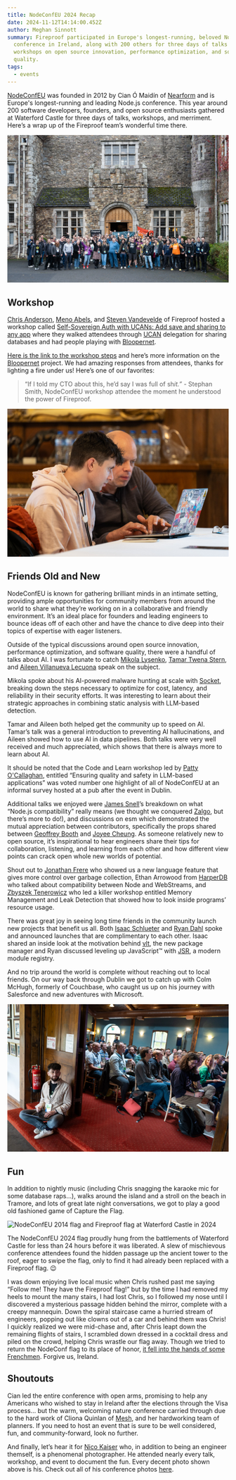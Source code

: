 ```yaml
---
title: NodeConfEU 2024 Recap
date: 2024-11-12T14:14:00.452Z
author: Meghan Sinnott
summary: Fireproof participated in Europe's longest-running, beloved Node.js
  conference in Ireland, along with 200 others for three days of talks and
  workshops on open source innovation, performance optimization, and software
  quality.
tags:
  - events
---
```

[NodeConfEU](http://www.nodeconf.eu) was founded in 2012 by Cian Ó Maidín of [Nearform](https://www.nearform.com/) and is Europe's longest-running and leading Node.js conference. This year around 200 software developers, founders, and open source enthusiasts gathered at Waterford Castle for three days of talks, workshops, and merriment. Here’s a wrap up of the Fireproof team’s wonderful time there.

![Fireproof went to NodeConfEU. This photo shows conference attendees in front of the Waterford Castle.](/static/img/2024-11-06_nodeconfeu_0773.jpg "NodeConfEU 2024")

## Workshop

[Chris Anderson](https://github.com/jchris), [Meno Abels](https://github.com/mabels), and [Steven Vandevelde](https://github.com/icidasset) of Fireproof hosted a workshop called [Self-Sovereign Auth with UCANs: Add save and sharing to any app](https://www.nodeconf.eu/schedule/monday-1) where they walked attendees through [UCAN](https://blog.web3.storage/posts/intro-to-ucan) delegation for sharing databases and had people playing with [Bloopernet](https://bloopernet.netlify.app/).

[Here is the link to the workshop steps](https://github.com/fireproof-storage/connect/tree/main/examples/ucan/workshop) and here’s more information on the [Bloopernet](https://msl.mykle.com/2024/10/bloopernet-fp-a-serverless-web-drum-machine/) project. We had amazing responses from attendees, thanks for lighting a fire under us! Here’s one of our favorites:

> “If I told my CTO about this, he’d say I was full of sh*it.” -* Stephan Smith, NodeConfEU workshop attendee the moment he understood the power of Fireproof.

![Meno Abels and Steven Vendevelde at the UCAN workshop](/static/img/2024-11-04_nodeconfeu_0253.jpg "Fireproof Workshop at NodeConfEU")

## Friends Old and New

NodeConfEU is known for gathering brilliant minds in an intimate setting, providing ample opportunities for community members from around the world to share what they’re working on in a collaborative and friendly environment. It’s an ideal place for founders and leading engineers to bounce ideas off of each other and have the chance to dive deep into their topics of expertise with eager listeners.

Outside of the typical discussions around open source innovation, performance optimization, and software quality, there were a handful of talks about AI. I was fortunate to catch [Mikola Lysenko](https://github.com/mikolalysenko), [Tamar Twena Stern](https://www.linkedin.com/posts/tamarstern_tamar-twena-architectural-changes-in-new-activity-7132048935904264193-UPKz/), and [Aileen Villanueva Lecuona](https://aileenvl.com/) speak on the subject.

Mikola spoke about his AI-powered malware hunting at scale with [Socket](https://socket.dev/blog/introducing-socket-ai-chatgpt-powered-threat-analysis), breaking down the steps necessary to optimize for cost, latency, and reliability in their security efforts. It was interesting to learn about their strategic approaches in combining static analysis with LLM-based detection. 

Tamar and Aileen both helped get the community up to speed on AI. Tamar’s talk was a general introduction to preventing AI hallucinations, and Aileen showed how to use AI in data pipelines. Both talks were very well received and much appreciated, which shows that there is always more to learn about AI. 

It should be noted that the Code and Learn workshop led by [Patty O'Callaghan](https://pattyocallaghan.com/), entitled “Ensuring quality and safety in LLM-based applications” was voted number one highlight of all of NodeConfEU at an informal survey hosted at a pub after the event in Dublin.

Additional talks we enjoyed were [James Snell](https://github.com/jasnell)’s breakdown on what “Node.js compatibility” really means (we thought we conquered [Zalgo](https://blog.izs.me/2013/08/designing-apis-for-asynchrony/), but there’s more to do!), and discussions on esm which demonstrated the mutual appreciation between contributors, specifically the props shared between [Geoffrey Booth](https://geoffreybooth.com/) and [Joyee Cheung](https://joyeecheung.github.io/blog/about/). As someone relatively new to open source, it’s inspirational to hear engineers share their tips for collaboration, listening, and learning from each other and how different view points can crack open whole new worlds of potential.

Shout out to [Jonathan Frere](https://jonathan-frere.com/) who showed us a new language feature that gives more control over garbage collection, Ethan Arrowood from [HarperDB](https://www.harperdb.io/) who talked about compatibility between Node and WebStreams, and [Zbyszek Tenerowicz](https://github.com/naugtur) who led a killer workshop entitled Memory Management and Leak Detection that showed how to look inside programs’ resource usage.

There was great joy in seeing long time friends in the community launch new projects that benefit us all. Both [Isaac Schlueter](https://github.com/isaacs) and [Ryan Dahl](https://github.com/ry) spoke and announced launches that are complimentary to each other. Isaac shared an inside look at the motivation behind [vlt](https://www.vlt.sh/), the new package manager and Ryan discussed leveling up JavaScript™ with [JSR](https://deno.com/blog/jsr_open_beta), a modern module registry.

And no trip around the world is complete without reaching out to local friends. On our way back through Dublin we got to catch up with Colm McHugh, formerly of Couchbase, who caught us up on his journey with Salesforce and new adventures with Microsoft.

![A packed room of NodeConfEU attendees](/static/img/2024-11-04_nodeconfeu_0180.jpg "NodeConfEU 2024 Conference in Ireland")

## Fun

In addition to nightly music (including Chris snagging the karaoke mic for some database raps…), walks around the island and a stroll on the beach in Tramore, and lots of great late night conversations, we got to play a good old fashioned game of Capture the Flag. 

![NodeConfEU 2014 flag and Fireproof flag at Waterford Castle in 2024](/static/img/nodeconffireproofflags.jpeg "NodeConfEU Flags")

The NodeConfEU 2024 flag proudly hung from the battlements of Waterford Castle for less than 24 hours before it was liberated. A slew of mischievous conference attendees found the hidden passage up the ancient tower to the roof, eager to swipe the flag, only to find it had already been replaced with a Fireproof flag. 😉

I was down enjoying live local music when Chris rushed past me saying “Follow me! They have the Fireproof flag!” but by the time I had removed my heels to mount the many stairs, I had lost Chris, so I followed my nose until I discovered a mysterious passage hidden behind the mirror, complete with a creepy mannequin. Down the spiral staircase came a hurried stream of engineers, popping out like clowns out of a car and behind them was Chris! I quickly realized we were mid-chase and, after Chris leapt down the remaining flights of stairs, I scrambled down dressed in a cocktail dress and piled on the crowd, helping Chris wrastle our flag away. Though we tried to return the NodeConf flag to its place of honor, [it fell into the hands of some Frenchmen](https://x.com/nodeconfeu/status/1854134855556059280?s=46&t=8A60wdYK-HLydu4gcdKcow). Forgive us, Ireland.

## Shoutouts

Cian led the entire conference with open arms, promising to help any Americans who wished to stay in Ireland after the elections through the Visa process… but the warm, welcoming nature conference carried through due to the hard work of Cliona Quinlan of [Mesh](https://www.meshretreats.com/about), and her hardworking team of planners. If you need to host an event that is sure to be well considered, fun, and community-forward, look no further.

And finally, let’s hear it for [Nico Kaiser](http://kaiser.me) who, in addition to being an engineer themself, is a phenomenal photographer. He attended nearly every talk, workshop, and event to document the fun. Every decent photo shown above is his. Check out all of his conference photos [here](https://nceu.kaiser.photo/).